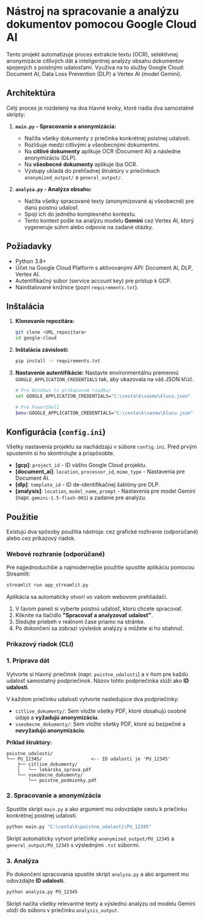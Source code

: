 # Nástroj na spracovanie a analýzu dokumentov pomocou Google Cloud AI

Tento projekt automatizuje proces extrakcie textu (OCR), selektívnej anonymizácie citlivých dát a inteligentnej analýzy obsahu dokumentov spojených s poistnými udalosťami. Využíva na to služby Google Cloud: Document AI, Data Loss Prevention (DLP) a Vertex AI (model Gemini).

## Architektúra

Celý proces je rozdelený na dva hlavné kroky, ktoré riadia dva samostatné skripty:

1.  **`main.py` - Spracovanie a anonymizácia:**
    *   Načíta všetky dokumenty z priečinka konkrétnej poistnej udalosti.
    *   Rozlišuje medzi citlivými a všeobecnými dokumentmi.
    *   Na **citlivé dokumenty** aplikuje OCR (Document AI) a následne anonymizáciu (DLP).
    *   Na **všeobecné dokumenty** aplikuje iba OCR.
    *   Výstupy ukladá do prehľadnej štruktúry v priečinkoch `anonymized_output/` a `general_output/`.

2.  **`analyza.py` - Analýza obsahu:**
    *   Načíta všetky spracované texty (anonymizované aj všeobecné) pre danú poistnú udalosť.
    *   Spojí ich do jedného komplexného kontextu.
    *   Tento kontext pošle na analýzu modelu **Gemini** cez Vertex AI, ktorý vygeneruje súhrn alebo odpovie na zadané otázky.

## Požiadavky

*   Python 3.8+
*   Účet na Google Cloud Platform s aktivovanými API: Document AI, DLP, Vertex AI.
*   Autentifikačný súbor (service account key) pre prístup k GCP.
*   Nainštalované knižnice (pozri `requirements.txt`).

## Inštalácia

1.  **Klonovanie repozitára:**
    ```bash
    git clone <URL_repozitara>
    cd google-cloud
    ```

2.  **Inštalácia závislostí:**
    ```bash
    pip install -r requirements.txt
    ```

3.  **Nastavenie autentifikácie:**
    Nastavte environmentálnu premennú `GOOGLE_APPLICATION_CREDENTIALS` tak, aby ukazovala na váš JSON kľúč.
    ```bash
    # Pre Windows (v príkazovom riadku)
    set GOOGLE_APPLICATION_CREDENTIALS="C:\cesta\k\vasmu\klucu.json"

    # Pre PowerShell
    $env:GOOGLE_APPLICATION_CREDENTIALS="C:\cesta\k\vasmu\klucu.json"
    ```

## Konfigurácia (`config.ini`)

Všetky nastavenia projektu sa nachádzajú v súbore `config.ini`. Pred prvým spustením si ho skontrolujte a prispôsobte.

*   **[gcp]**: `project_id` - ID vášho Google Cloud projektu.
*   **[document_ai]**: `location`, `processor_id`, `mime_type` - Nastavenia pre Document AI.
*   **[dlp]**: `template_id` - ID de-identifikačnej šablóny pre DLP.
*   **[analysis]**: `location`, `model_name`, `prompt` - Nastavenia pre model Gemini (napr. `gemini-1.5-flash-001`) a zadanie pre analýzu.

## Použitie

Existujú dva spôsoby použitia nástroja: cez grafické rozhranie (odporúčané) alebo cez príkazový riadok.

### Webové rozhranie (odporúčané)

Pre najjednoduchšie a najmodernejšie použitie spustite aplikáciu pomocou Streamlit:

```bash
streamlit run app_streamlit.py
```

Aplikácia sa automaticky otvorí vo vašom webovom prehliadači.

1.  V ľavom paneli si vyberte poistnú udalosť, ktorú chcete spracovať.
2.  Kliknite na tlačidlo **"Spracovať a analyzovať udalosť"**.
3.  Sledujte priebeh v reálnom čase priamo na stránke.
4.  Po dokončení sa zobrazí výsledok analýzy a môžete si ho stiahnuť.

### Príkazový riadok (CLI)


### 1. Príprava dát

Vytvorte si hlavný priečinok (napr. `poistne_udalosti`) a v ňom pre každú udalosť samostatný podpriečinok. Názov tohto podpriečinka slúži ako **ID udalosti**.

V každom priečinku udalosti vytvorte nasledujúce dva podpriečinky:

*   `citlive_dokumenty/`: Sem vložte všetky PDF, ktoré obsahujú osobné údaje a **vyžadujú anonymizáciu**.
*   `vseobecne_dokumenty/`: Sem vložte všetky PDF, ktoré sú bezpečné a **nevyžadujú anonymizáciu**.

**Príklad štruktúry:**
```
poistne_udalosti/
└── PU_12345/                  <-- ID udalosti je 'PU_12345'
    ├── citlive_dokumenty/
    │   └── lekarska_sprava.pdf
    └── vseobecne_dokumenty/
        └── poistne_podmienky.pdf
```

### 2. Spracovanie a anonymizácia

Spustite skript `main.py` a ako argument mu odovzdajte cestu k priečinku konkrétnej poistnej udalosti.

```bash
python main.py "C:\cesta\k\poistne_udalosti\PU_12345"
```
Skript automaticky vytvorí priečinky `anonymized_output/PU_12345` a `general_output/PU_12345` s výslednými `.txt` súbormi.

### 3. Analýza

Po dokončení spracovania spustite skript `analyza.py` a ako argument mu odovzdajte **ID udalosti**.

```bash
python analyza.py PU_12345
```
Skript načíta všetky relevantné texty a výslednú analýzu od modelu Gemini uloží do súboru v priečinku `analysis_output`.
